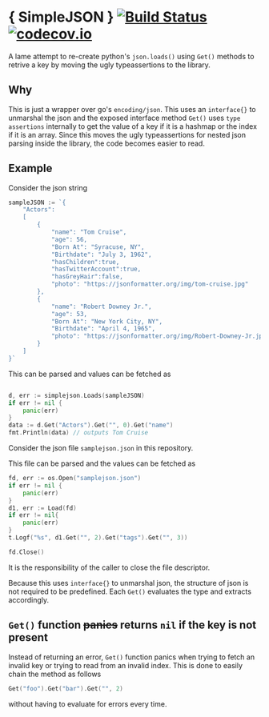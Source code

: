 # { SimpleJSON } [![Build Status](https://travis-ci.com/nohupped/simplejson.svg?branch=master)](https://travis-ci.com/nohupped/simplejson) [![codecov.io](https://codecov.io/github/nohupped/simplejson/coverage.svg?branch=master)](https://codecov.io/github/nohupped/simplejson?branch=master)

A lame attempt to re-create python's `json.loads()` using `Get()` methods to retrive a key by moving the ugly typeassertions to the library.

## Why

This is just a wrapper over go's `encoding/json`. This uses an `interface{}` to unmarshal the json and the exposed interface method `Get()` uses `type assertions` internally to get the value of a key if it is a hashmap or the index if it is an array. Since this moves the ugly typeassertions for nested json parsing inside the library, the code becomes easier to read.

## Example

Consider the json string

```go
sampleJSON := `{
    "Actors":
    [
        {
            "name": "Tom Cruise",
            "age": 56,
            "Born At": "Syracuse, NY",
            "Birthdate": "July 3, 1962",
            "hasChildren":true,
            "hasTwitterAccount":true,
            "hasGreyHair":false,
            "photo": "https://jsonformatter.org/img/tom-cruise.jpg"
        },
        {
            "name": "Robert Downey Jr.",
            "age": 53,
            "Born At": "New York City, NY",
            "Birthdate": "April 4, 1965",
            "photo": "https://jsonformatter.org/img/Robert-Downey-Jr.jpg"
        }
    ]
}`
```

This can be parsed and values can be fetched as

```go

d, err := simplejson.Loads(sampleJSON)
if err != nil {
    panic(err)
}
data := d.Get("Actors").Get("", 0).Get("name")
fmt.Println(data) // outputs Tom Cruise

```

Consider the json file `samplejson.json` in this repository.

This file can be parsed and the values can be fetched as

```go
fd, err := os.Open("samplejson.json")
if err != nil {
    panic(err)
}
d1, err := Load(fd)
if err != nil{
    panic(err)
}
t.Logf("%s", d1.Get("", 2).Get("tags").Get("", 3))

fd.Close()

```

It is the responsibility of the caller to close the file descriptor.

Because this uses `interface{}` to unmarshal json, the structure of json is not required to be predefined. Each `Get()` evaluates the type and extracts accordingly.

## `Get()` function ~~panics~~ returns `nil` if the key is not present

Instead of returning an error, `Get()` function panics when trying to fetch an invalid key or trying to read from an invalid index. This is done to easily chain the method as follows

```go
Get("foo").Get("bar").Get("", 2)
```

without having to evaluate for errors every time.
